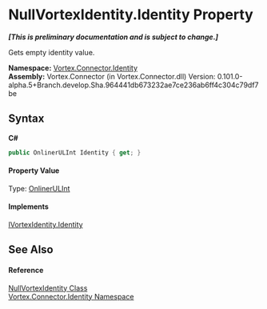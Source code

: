 # NullVortexIdentity.Identity Property 
 _**\[This is preliminary documentation and is subject to change.\]**_

Gets empty identity value.

**Namespace:**&nbsp;<a href="N_Vortex_Connector_Identity.md">Vortex.Connector.Identity</a><br />**Assembly:**&nbsp;Vortex.Connector (in Vortex.Connector.dll) Version: 0.101.0-alpha.5+Branch.develop.Sha.964441db673232ae7ce236ab6ff4c304c79df7be

## Syntax

**C#**<br />
``` C#
public OnlinerULInt Identity { get; }
```


#### Property Value
Type: <a href="T_Vortex_Connector_ValueTypes_OnlinerULInt.md">OnlinerULInt</a>

#### Implements
<a href="P_Vortex_Connector_Identity_IVortexIdentity_Identity.md">IVortexIdentity.Identity</a><br />

## See Also


#### Reference
<a href="T_Vortex_Connector_Identity_NullVortexIdentity.md">NullVortexIdentity Class</a><br /><a href="N_Vortex_Connector_Identity.md">Vortex.Connector.Identity Namespace</a><br />